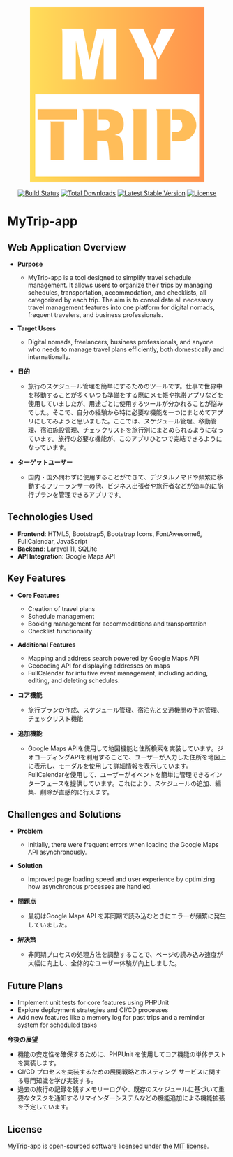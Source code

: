 <p align="center"><a href="https://mytrip-app.com" target="_blank"><img src="https://github.com/Sho-92/MyTrip-app/blob/main/public/images/logo.png?raw=true" width="400" alt="MyTrip-app Logo"></a></p>


<p align="center">
<a href="https://github.com/mytrip-app/actions"><img src="https://github.com/mytrip-app/workflows/tests/badge.svg" alt="Build Status"></a>
<a href="https://packagist.org/packages/mytrip-app/framework"><img src="https://img.shields.io/packagist/dt/mytrip-app/framework" alt="Total Downloads"></a>
<a href="https://packagist.org/packages/mytrip-app/framework"><img src="https://img.shields.io/packagist/v/mytrip-app/framework" alt="Latest Stable Version"></a>
<a href="https://packagist.org/packages/mytrip-app/framework"><img src="https://img.shields.io/packagist/l/mytrip-app/framework" alt="License"></a>
</p>

# MyTrip-app

## Web Application Overview
- **Purpose**
  - MyTrip-app is a tool designed to simplify travel schedule management. It allows users to organize their trips by managing schedules, transportation, accommodation, and checklists, all categorized by each trip. The aim is to consolidate all necessary travel management features into one platform for digital nomads, frequent travelers, and business professionals.
- **Target Users**
  - Digital nomads, freelancers, business professionals, and anyone who needs to manage travel plans efficiently, both domestically and internationally.

- **目的**
  - 旅行のスケジュール管理を簡単にするためのツールです。仕事で世界中を移動することが多くいつも準備をする際にメモ帳や携帯アプリなどを使用していましたが、用途ごとに使用するツールが分かれることが悩みでした。そこで、自分の経験から特に必要な機能を一つにまとめてアプリにしてみようと思いました。ここでは、スケジュール管理、移動管理、宿泊施設管理、チェックリストを旅行別にまとめられるようになっています。旅行の必要な機能が、このアプリひとつで完結できるようになっています。
- **ターゲットユーザー**
  - 国内・国外問わずに使用することができて、デジタルノマドや頻繁に移動するフリーランサーの他、ビジネス出張者や旅行者などが効率的に旅行プランを管理できるアプリです。

## Technologies Used
- **Frontend**: HTML5, Bootstrap5, Bootstrap Icons, FontAwesome6, FullCalendar, JavaScript
- **Backend**: Laravel 11, SQLite
- **API Integration**: Google Maps API

## Key Features
- **Core Features** 
  - Creation of travel plans
  - Schedule management
  - Booking management for accommodations and transportation
  - Checklist functionality
- **Additional Features** 
  - Mapping and address search powered by Google Maps API
  - Geocoding API for displaying addresses on maps
  - FullCalendar for intuitive event management, including adding, editing, and deleting schedules.

- **コア機能**
  - 旅行プランの作成、スケジュール管理、宿泊先と交通機関の予約管理、チェックリスト機能
- **追加機能**
  - Google Maps APIを使用して地図機能と住所検索を実装しています。ジオコーディングAPIを利用することで、ユーザーが入力した住所を地図上に表示し、モーダルを使用して詳細情報を表示しています。FullCalendarを使用して、ユーザーがイベントを簡単に管理できるインターフェースを提供しています。これにより、スケジュールの追加、編集、削除が直感的に行えます。

## Challenges and Solutions
- **Problem**
  - Initially, there were frequent errors when loading the Google Maps API asynchronously.
- **Solution**
  - Improved page loading speed and user experience by optimizing how asynchronous processes are handled.

- **問題点**
  - 最初はGoogle Maps API を非同期で読み込むときにエラーが頻繁に発生していました。
- **解決策**
  - 非同期プロセスの処理方法を調整することで、ページの読み込み速度が大幅に向上し、全体的なユーザー体験が向上しました。

## Future Plans
- Implement unit tests for core features using PHPUnit
- Explore deployment strategies and CI/CD processes
- Add new features like a memory log for past trips and a reminder system for scheduled tasks

**今後の展望**
- 機能の安定性を確保するために、PHPUnit を使用してコア機能の単体テストを実装します。
- CI/CD プロセスを実装するための展開戦略とホスティング サービスに関する専門知識を学び実装する。
- 過去の旅行の記録を残すメモリーログや、既存のスケジュールに基づいて重要なタスクを通知するリマインダーシステムなどの機能追加による機能拡張を予定しています。

## License
MyTrip-app is open-sourced software licensed under the [MIT license](https://opensource.org/licenses/MIT).
